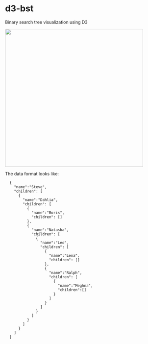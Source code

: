 d3-bst
======

Binary search tree visualization using D3

<img align="middle" src="http://38.media.tumblr.com/4f4d74682a856736f9e9d2d5779a7b33/tumblr_n8qa6dyZ071twn317o1_1280.png" width="450px" />


The data format looks like: 


```
  { 
    "name":"Steve", 
    "children": [ 
      {
        "name":"Dahlia",
        "children": [
          { 
            "name":"Boris",
            "children": []
          }, 
          { 
            "name":"Natasha",
            "children": [
              { 
                "name":"Leo",
                "children": [
                  {
                    "name":"Lena",
                    "children": []
                  },
                  {
                    "name":"Ralph",
                    "children": [
                      { 
                        "name":"Meghna",
                        "children":[]
                      }
                    ]
                  }
                ]
              }
            ]
          }
        ]
      }
    ]
  }


```
